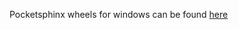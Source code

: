 Pocketsphinx wheels for windows can be found [here]((https://www.lfd.uci.edu/~gohlke/pythonlibs/#pocketsphinx))
